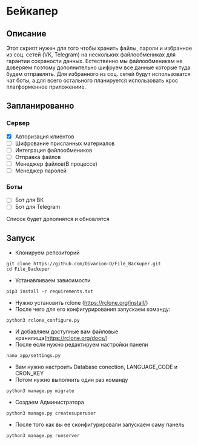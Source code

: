 # Бейкапер
## Описание
Этот скрипт нужен для того чтобы хранить файлы, пароли и избранное из соц. сетей (VK, Telegram) на нескольких файлообмениках для гарантии сохраности данных. Естественно мы файлообменикам не доверяем поэтому дополнительно шифруем все данные которые туда будем отправлять. Для избранного из соц. сетей будут использоватся чат боты, а для всего остального планируется использовать крос платформенное приложениие.

## Запланированно

### Сервер
- [x] Авторизация клиентов
- [ ] Шифрование присланных материалов
- [ ] Интеграция файлообмеников
- [ ] Отправка файлов
- [ ] Менеджер файлов(В процессе)
- [ ] Менеджер паролей

### Боты
- [ ] Бот для ВК
- [ ] Бот для Telegram

Список будет дополнятся и обновлятся

## Запуск
- Клонируем репозиторий
```
git clone https://github.com/Divarion-D/File_Backuper.git
cd File_Backuper
```
- Устанавливаем зависимости
```
pip3 install -r requirements.txt
```
- Нужно установить rclone (https://rclone.org/install/)
- После чего для его конфигурирования запускаем команду:
```
python3 rclone_configure.py
```
- И добавляем доступные вам файловые хранилища(https://rclone.org/docs/)
- После если нужно редактируем настройки панели 
```
nano app/settings.py
```
- Вам нужно настроить Database conection, LANGUAGE_CODE и CRON_KEY
- Потом нужно выполнить один раз команду
```
python3 manage.py migrate
```
- Создаем Администратора
```
python3 manage.py createsuperuser
```
- После того как вы ее сконфигурировали запускаем саму панель
```
python3 manage.py runserver 
```